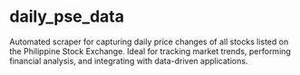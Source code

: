 # daily_pse_data
Automated scraper for capturing daily price changes of all stocks listed on the Philippine Stock Exchange. Ideal for tracking market trends, performing financial analysis, and integrating with data-driven applications.
